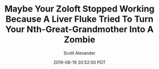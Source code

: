 ---
layout: podcast
title: "Maybe Your Zoloft Stopped Working Because A Liver Fluke Tried To Turn Your Nth-Great-Grandmother Into A Zombie"
author: Scott Alexander
description: https://slatestarcodex.com/2019/08/19/maybe-your-zoloft-stopped-working-because-a-liver-fluke-tried-to-turn-your-nth-great-grandmother-into-a-zombie/
date: 2019-08-19 20:52:00 PDT
length: 3775682
duration: 944
guid: maybe-your-zoloft-stopped-working-because-a-liver-fluke-tried-to-turn-your-nth-great-grandmother-into-a-zombie
---
